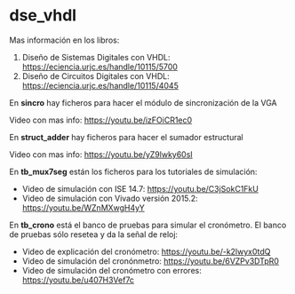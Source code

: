 # dse_vhdl
Mas información en los libros:

1. Diseño de Sistemas Digitales con VHDL: https://eciencia.urjc.es/handle/10115/5700
1. Diseño de Circuitos Digitales con VHDL: https://eciencia.urjc.es/handle/10115/4045

En **sincro** hay ficheros para hacer el módulo de sincronización de la VGA

Video con mas info: https://youtu.be/izFOiCR1ec0


En **struct_adder** hay ficheros para hacer el sumador estructural 

Video con mas info: https://youtu.be/yZ9lwky60sI

En **tb_mux7seg** están los ficheros para los tutoriales de simulación:

* Video de simulación con ISE 14.7: https://youtu.be/C3jSokC1FkU
* Video de simulación con Vivado versión 2015.2: https://youtu.be/WZnMXwgH4yY

En **tb_crono** está el banco de pruebas para simular el cronómetro. El banco de pruebas sólo resetea y da la señal de reloj:

* Video de explicación del cronómetro: https://youtu.be/-k2lwyx0tdQ
* Video de simulación del cronónmetro: https://youtu.be/6VZPv3DTpR0
* Video de simulación del cronómetro con errores: https://youtu.be/u407H3Vef7c
